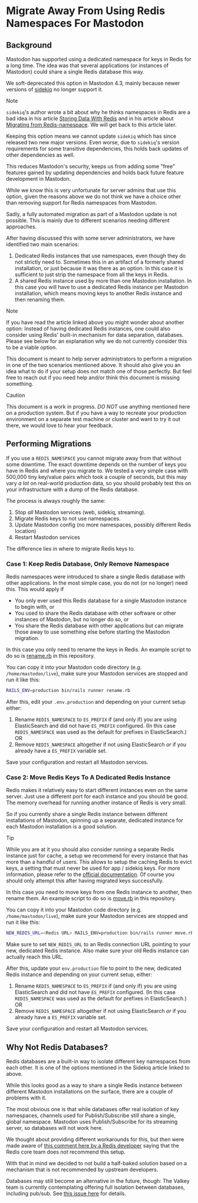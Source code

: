 # Migrate Away From Using Redis Namespaces For Mastodon

## Background

Mastodon has supported using a dedicated namespace for keys in Redis for
a long time. The idea was that several applications (or instances of
Mastodon) could share a single Redis database this way.

We soft-deprecated this option in Mastodon 4.3, mainly because newer
versions of [sidekiq](https://github.com/mperham/sidekiq) no longer
support it.

> [!NOTE]
> `sidekiq`'s author wrote a bit about why he thinks namespaces in Redis
> are a bad idea in his article
> [Storing Data With Redis](https://www.mikeperham.com/2015/09/24/storing-data-with-redis/)
> and in his article about
> [Migrating from Redis-namespace](https://www.mikeperham.com/2017/04/10/migrating-from-redis-namespace/).
> We will get back to this article later.

Keeping this option means we cannot update `sidekiq` which
has since released two new major versions. Even worse, due to
`sidekiq`'s version requirements for some transitive dependencies, this
holds back updates of other dependencies as well.

This reduces Mastodon's security, keeps us from adding some "free"
features gained by updating dependencies and holds back future feature
development in Mastodon.

While we know this is very unfortunate for server admins that use this
option, given the reasons above we do not think we have a choice other
than removing support for Redis namespaces from Mastodon.

Sadly, a fully automated migration as part of a Mastodon update is not
possible. This is mainly due to different scenarios needing different
approaches.

After having discussed this with some server administrators, we have
identified two main scenarios:

1. Dedicated Redis instances that use namespaces, even though they do
   not strictly need to. Sometimes this in an artifact of a formerly
   shared installation, or just because it was there as an option. In
   this case it is sufficient to just strip the namespace from all the
   keys in Redis.
2. A shared Redis instance used by more than one Mastodon installation.
   In this case you will have to use a dedicated Redis instance per
   Mastodon installation, which means moving keys to another Redis
   instance and then renaming them.

> [!NOTE]
> If you have read the article linked above you might wonder about
> another option: Instead of having dedicated Redis instances, one could
> also consider using Redis' built-in mechanism for data separation,
> databases. Please see below for an explanation why we do not currently
> consider this to be a viable option.

This document is meant to help server administrators to perform a
migration in one of the two scenarios mentioned above. It should also
give you an idea what to do if your setup does not match one of those
perfectly. But feel free to reach out if you need help and/or think this
document is missing something.

> [!CAUTION]
> This document is a work in progress. *DO NOT* use anything mentioned
> here on a production system. But if you have a way to recreate your
> production environment on a separate test machine or cluster and want
> to try it out there, we would love to hear your feedback.

## Performing Migrations

If you use a `REDIS_NAMESPACE` you cannot migrate away from that without
some downtime. The exact downtime depends on the number of keys you have
in Redis and where you migrate to. We tested a very simple case with
500,000 tiny key/value pairs which took a couple of seconds, but this
may vary *a lot* on real-world production data, so you should probably
test this on your infrastructure with a dump of the Redis database.

The process is always roughly the same:

1. Stop *all* Mastodon services (web, sidekiq, streaming).
2. Migrate Redis keys to not use namespaces.
3. Update Mastodon config (no more namespaces, possibly different Redis
   location)
4. Restart Mastodon services

The difference lies in where to migrate Redis keys to.

### Case 1: Keep Redis Database, Only Remove Namespace

Redis namespaces were introduced to share a single Redis database with
other applications. In the most simple case, you do not (or no longer)
need this. This would apply if

* You only ever used this Redis database for a single Mastodon instance
  to begin with, or
* You used to share the Redis database with other software or other
  instances of Mastodon, but no longer do so, or
* You share the Redis database with other applications but can migrate
  those away to use something else before starting the Mastodon
  migration.

In this case you only need to rename the keys in Redis. An example
script to do so is [rename.rb](rename.rb) in this repository.

You can copy it into your Mastodon code directory (e.g.
`/home/mastodon/live`), make sure your Mastodon services are stopped and
run it like this:

```sh
RAILS_ENV=production bin/rails runner rename.rb
```

After this, edit your `.env.production` and depending on your current
setup either:

1. Rename `REDIS_NAMESPACE` to `ES_PREFIX` if (and only if) you are
   using ElasticSearch and did not have `ES_PREFIX` configured. (In
   this case `REDIS_NAMESPACE` was used as the default for prefixes
   in ElasticSearch.) OR
2. Remove `REDIS_NAMESPACE` altogether if not using ElasticSearch *or*
   if you already have a `ES_PREFIX` variable set.

Save your configuration and restart all Mastodon services.

### Case 2: Move Redis Keys To A Dedicated Redis Instance

Redis makes it relatively easy to start different instances even on the
same server. Just use a different port for each instance and you should
be good. The memory overhead for running another instance of Redis is
very small.

So if you currently share a single Redis instance between different
installations of Mastodon, spinning up a separate, dedicated instance for
each Mastodon installation is a good solution.

> [!TIP]
> While you are at it you should also consider running a separate Redis
> instance just for cache, a setup we recommend for every instance that
> has more than a handful of users. This allows to setup the caching
> Redis to evict keys, a setting that must never be used for app /
> sidekiq keys. For more information, please refer to the
> [official documentation](https://docs.joinmastodon.org/admin/scaling/#redis).
> Of course you should only attempt this after having migrated keys
> successfully.

In this case you need to move keys from one Redis instance to another,
then rename them. An example script to do so is [move.rb](move.rb) in
this repository.

You can copy it into your Mastodon code directory (e.g.
`/home/mastodon/live`), make sure your Mastodon services are stopped and
run it like this:

```sh
NEW_REDIS_URL=<Redis URL> RAILS_ENV=production bin/rails runner move.rb
```

Make sure to set `NEW_REDIS_URL` to an Redis connection URL pointing to
your new, dedicated Redis instance. Also make sure your old Redis
instance can actually reach this URL.

After this, update your `env.production` file to point to the new,
dedicated Redis instance and depending on your current setup, either:

1. Rename `REDIS_NAMESPACE` to `ES_PREFIX` if (and only if) you are
   using ElasticSearch and did not have `ES_PREFIX` configured. (In
   this case `REDIS_NAMESPACE` was used as the default for prefixes
   in ElasticSearch.) OR
2. Remove `REDIS_NAMESPACE` altogether if not using ElasticSearch *or*
   if you already have a `ES_PREFIX` variable set.

Save your configuration and restart all Mastodon services.

## Why Not Redis Databases?

Redis databases are a built-in way to isolate different key namespaces
from each other. It is one of the options mentioned in the Sidekiq
article linked to above.

While this looks good as a way to share a single Redis instance between
different Mastodon installations on the surface, there are a couple of
problems with it.

The most obvious one is that while databases offer real isolation of key
namespaces, channels used for Publish/Subscribe still share a single,
global namespace. Mastodon uses Publish/Subscribe for its streaming
server, so databases will not work here.

We thought about providing different workarounds for this, but then were
made aware of [this comment here by a Redis
developer](https://github.com/redis/redis/issues/8099#issuecomment-741868975)
saying that the Redis core team does *not* recommend this setup.

With that in mind we decided to not build a half-baked solution based on
a mechanism that is not recommended by upstream developers.

Databases may still become an alternative in the future, though: The
Valkey team is currently contemplating offering full isolation between
databases, including pub/sub. See [this issue here](https://github.com/valkey-io/valkey/issues/1868)
for details.


